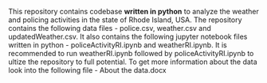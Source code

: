 This repository contains codebase **written in python** to analyze the weather and policing activities in the state of Rhode Island, USA. 
The repository contains the following data files - police.csv, weather.csv and updatedWeather.csv. It also contains the following jupyter notebook files written in python - policeActivityRI.ipynb and weatherRI.ipynb.  It is recommended to run weatherRI.ipynb followed by policeActivityRI.ipynb to ultize the repository to full potential. To get more information about the data look into the following file - About the data.docx
